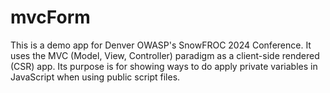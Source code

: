 # mvcForm
This is a demo app for Denver OWASP's SnowFROC 2024 Conference.
It uses the MVC (Model, View, Controller) paradigm as a client-side rendered (CSR) app.
Its purpose is for showing ways to do apply private variables in JavaScript when using public script files.
